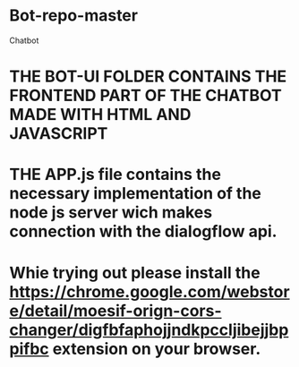 # Bot-repo-master
 Chatbot
# THE BOT-UI FOLDER CONTAINS THE FRONTEND PART OF THE CHATBOT MADE WITH HTML AND JAVASCRIPT
# THE APP.js file contains the necessary implementation of the node js server wich makes connection with the dialogflow api.
# Whie trying out please install the https://chrome.google.com/webstore/detail/moesif-orign-cors-changer/digfbfaphojjndkpccljibejjbppifbc extension on your browser.
